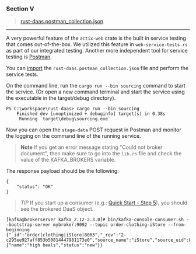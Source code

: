### Section V
>[rust-daas.postman_collection.json](https://github.com/dsietz/rust-daas/blob/master/tests/rust-daas.postman_collection.json)

---

A very powerful feature of the `actix-web` crate is the built in service testing that comes out-of-the-box. We utilized this feature in `web-service-tests.rs` as part of our integrated testing. Another more independent tool for service testing is [Postman](../../docs/reference-postman.md). 

You can [import](https://learning.getpostman.com/docs/postman/collections/data_formats/#importing-postman-data) the `rust-daas.postman_collection.json` file and perform the service tests.

On the command line, run the `cargo run --bin sourcing` command to start the service. (Or open a new command terminal and start the service using the executable in the target/debug directory).

```
PS C:\workspace\rust-daas> cargo run --bin sourcing
    Finished dev [unoptimized + debuginfo] target(s) in 0.38s
     Running `target\debug\sourcing.exe`
```

Now you can open the `stage-data` POST request in Postman and monitor the logging on the command line of the running service.

>**Note** If you get an error message stating "Could not broker document", then make sure to go into the `lib.rs` file and check the value of the KAFKA_BROKERS variable. 

The response payload should be the following:

```
{
    "status": "OK"
}
```

> _TIP_ If you start up a consumer (e.g.: [Quick Start - Step 5](https://kafka.apache.org/quickstart#quickstart_consume)), you should see the brokered DaaS object. 
> 
```
[kafka@brokerserver kafka_2.12-2.3.0]# bin/kafka-console-consumer.sh --bootstrap-server mybroker:9092 --topic order-clothing-iStore --from-beginning
{"_id":"order|clothing|iStore|8003","_rev":"2-c295ee927aff853b50814447981173e0","source_name":"iStore","source_uid":8003,"category":"order","subcategory":"clothing","author":"istore_app","process_ind":false,"last_updated":1572021078,"data_obj":{"name":"high heals","status":"new"}}
```